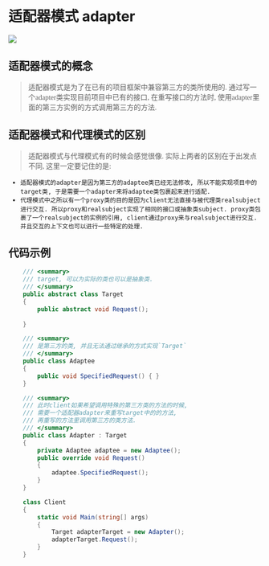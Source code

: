 # 适配器模式 adapter

<font face="Microsoft YaHei">


![](https://img2018.cnblogs.com/blog/1216080/201904/1216080-20190416193903600-568872864.png)

## 适配器模式的概念

>适配器模式是为了在已有的项目框架中兼容第三方的类所使用的. 通过写一个adapter类实现目前项目中已有的接口, 在重写接口的方法时, 使用adapter里面的第三方实例的方式调用第三方的方法. 

## 适配器模式和代理模式的区别

>适配器模式与代理模式有的时候会感觉很像. 实际上两者的区别在于出发点不同, 这里一定要记住的是: 
- `适配器模式的adapter是因为第三方的adaptee类已经无法修改, 所以不能实现项目中的target类, 于是需要一个adapter来将adaptee类包裹起来进行适配.`
- `代理模式中之所以有一个proxy类的目的是因为client无法直接与被代理类realsubject进行交互. 所以proxy和realsubject实现了相同的接口或抽象类subject. proxy类包裹了一个realsubject的实例的引用, client通过proxy来与realsubject进行交互. 并且交互的上下文也可以进行一些特定的处理.`


## 代码示例

```csharp
    /// <summary>
    /// target, 可以为实际的类也可以是抽象类.
    /// </summary>
    public abstract class Target
    {
        public abstract void Request();
        
    }
```

```csharp
    /// <summary>
    /// 是第三方的类, 并且无法通过继承的方式实现`Target`
    /// </summary>
    public class Adaptee
    {
        public void SpecifiedRequest() { }
    }
```

```csharp
    /// <summary>
    /// 此时client如果希望调用特殊的第三方类的方法的时候,
    /// 需要一个适配器adapter来重写target中的的方法, 
    /// 再重写的方法里调用第三方的类方法.
    /// </summary>
    public class Adapter : Target
    {
        private Adaptee adaptee = new Adaptee();
        public override void Request()
        {
            adaptee.SpecifiedRequest();
        }
    }
```

```csharp
    class Client
    {
        static void Main(string[] args)
        {
            Target adapterTarget = new Adapter();
            adapterTarget.Request();
        }
    }
```